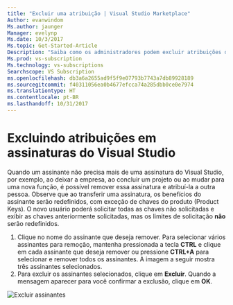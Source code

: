 ```yaml
---
title: "Excluir uma atribuição | Visual Studio Marketplace"
Author: evanwindom
Ms.author: jaunger
Manager: evelynp
Ms.date: 10/3/2017
Ms.topic: Get-Started-Article
Description: "Saiba como os administradores podem excluir atribuições de assinatura"
Ms.prod: vs-subscription
Ms.technology: vs-subscriptions
Searchscope: VS Subscription
ms.openlocfilehash: db3a6a2655ad9f5f9e07793b7743a7db89928189
ms.sourcegitcommit: f40311056ea0b4677efcca74a285dbb0ce0e7974
ms.translationtype: HT
ms.contentlocale: pt-BR
ms.lasthandoff: 10/31/2017
---
```

# <a name="deleting-assignments-in-visual-studio-subscriptions"></a>Excluindo atribuições em assinaturas do Visual Studio

Quando um assinante não precisa mais de uma assinatura do Visual Studio, por exemplo, ao deixar a empresa, ao concluir um projeto ou ao mudar para uma nova função, é possível remover essa assinatura e atribuí-la a outra pessoa. Observe que ao transferir uma assinatura, os benefícios do assinante serão redefinidos, com exceção de chaves do produto (Product Keys).  O novo usuário poderá solicitar todas as chaves não solicitadas e exibir as chaves anteriormente solicitadas, mas os limites de solicitação **não** serão redefinidos. 
1.  Clique no nome do assinante que deseja remover. Para selecionar vários assinantes para remoção, mantenha pressionada a tecla **CTRL** e clique em cada assinante que deseja remover ou pressione **CTRL+A** para selecionar e remover todos os assinantes. A imagem a seguir mostra três assinantes selecionados.
2.  Para excluir os assinantes selecionados, clique em **Excluir**. Quando a mensagem aparecer para você confirmar a exclusão, clique em **OK**. 

![Excluir assinantes](_img\delete-license\delete-subscribers.png)
